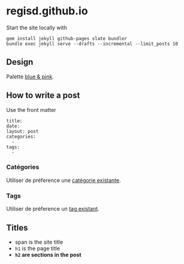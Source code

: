 # regisd.github.io

Start the site locally with

    gem install jekyll github-pages slate bundler
    bundle exec jekyll serve --drafts --incremental --limit_posts 10

## Design

Palette [blue & pink][materialpalette].

## How to write a post

Use the front matter

```
title: 
date: 
layout: post
categories:
  - 
tags:  
  - 
```

### Catégories

Utiliser de préference une [catégorie existante][categories].


### Tags

Utiliser de préference un [tag existant][tags].


## Titles

- span is the site title
- `h1` is the page title
- **`h2` are sections in the post**

[materialpalette]: https://www.materialpalette.com/blue/pink
[categories]: http://regis.decamps.info/blog/categorie/
[tags]: http://regis.decamps.info/blog/tag/

